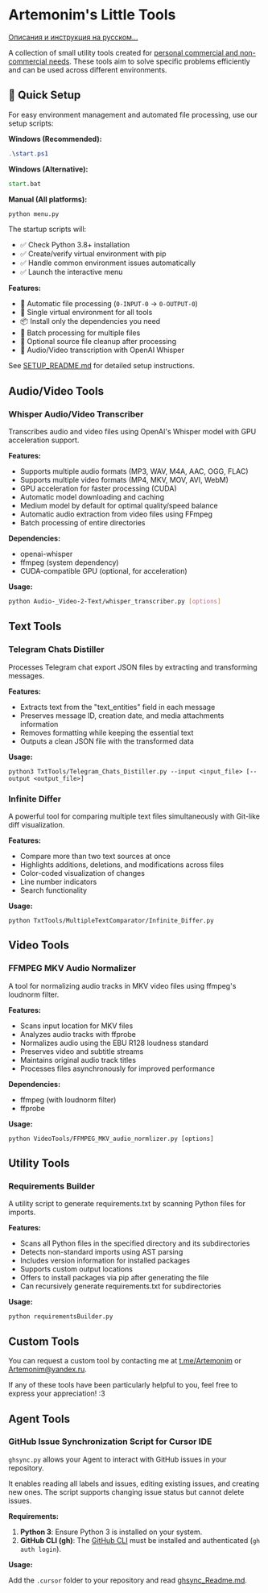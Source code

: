 # Artemonim's Little Tools

[Описания и инструкция на русском...](Docs/ПРОЧТИМЕНЯ.MD)

A collection of small utility tools created for [personal commercial and non-commercial needs](/LICENSE). These tools aim to solve specific problems efficiently and can be used across different environments.

## 🚀 Quick Setup

For easy environment management and automated file processing, use our setup scripts:

**Windows (Recommended):**

```powershell
.\start.ps1
```

**Windows (Alternative):**

```cmd
start.bat
```

**Manual (All platforms):**

```bash
python menu.py
```

The startup scripts will:

-   ✅ Check Python 3.8+ installation
-   ✅ Create/verify virtual environment with pip
-   ✅ Handle common environment issues automatically
-   ✅ Launch the interactive menu

**Features:**

-   📁 Automatic file processing (`0-INPUT-0` → `0-OUTPUT-0`)
-   🔧 Single virtual environment for all tools
-   📦 Install only the dependencies you need
-   🚀 Batch processing for multiple files
-   🧹 Optional source file cleanup after processing
-   🎤 Audio/Video transcription with OpenAI Whisper

See [SETUP_README.md](SETUP_README.md) for detailed setup instructions.

## Audio/Video Tools

### Whisper Audio/Video Transcriber

Transcribes audio and video files using OpenAI's Whisper model with GPU acceleration support.

**Features:**

-   Supports multiple audio formats (MP3, WAV, M4A, AAC, OGG, FLAC)
-   Supports multiple video formats (MP4, MKV, MOV, AVI, WebM)
-   GPU acceleration for faster processing (CUDA)
-   Automatic model downloading and caching
-   Medium model by default for optimal quality/speed balance
-   Automatic audio extraction from video files using FFmpeg
-   Batch processing of entire directories

**Dependencies:**

-   openai-whisper
-   ffmpeg (system dependency)
-   CUDA-compatible GPU (optional, for acceleration)

**Usage:**

```bash
python Audio-_Video-2-Text/whisper_transcriber.py [options]
```

## Text Tools

### Telegram Chats Distiller

Processes Telegram chat export JSON files by extracting and transforming messages.

**Features:**

-   Extracts text from the "text_entities" field in each message
-   Preserves message ID, creation date, and media attachments information
-   Removes formatting while keeping the essential text
-   Outputs a clean JSON file with the transformed data

**Usage:**

```
python3 TxtTools/Telegram_Chats_Distiller.py --input <input_file> [--output <output_file>]
```

### Infinite Differ

A powerful tool for comparing multiple text files simultaneously with Git-like diff visualization.

**Features:**

-   Compare more than two text sources at once
-   Highlights additions, deletions, and modifications across files
-   Color-coded visualization of changes
-   Line number indicators
-   Search functionality

**Usage:**

```
python TxtTools/MultipleTextComparator/Infinite_Differ.py
```

## Video Tools

### FFMPEG MKV Audio Normalizer

A tool for normalizing audio tracks in MKV video files using ffmpeg's loudnorm filter.

**Features:**

-   Scans input location for MKV files
-   Analyzes audio tracks with ffprobe
-   Normalizes audio using the EBU R128 loudness standard
-   Preserves video and subtitle streams
-   Maintains original audio track titles
-   Processes files asynchronously for improved performance

**Dependencies:**

-   ffmpeg (with loudnorm filter)
-   ffprobe

**Usage:**

```
python VideoTools/FFMPEG_MKV_audio_normlizer.py [options]
```

## Utility Tools

### Requirements Builder

A utility script to generate requirements.txt by scanning Python files for imports.

**Features:**

-   Scans all Python files in the specified directory and its subdirectories
-   Detects non-standard imports using AST parsing
-   Includes version information for installed packages
-   Supports custom output locations
-   Offers to install packages via pip after generating the file
-   Can recursively generate requirements.txt for subdirectories

**Usage:**

```
python requirementsBuilder.py
```

## Custom Tools

You can request a custom tool by contacting me at [t.me/Artemonim](https://t.me/Artemonim) or Artemonim@yandex.ru.

If any of these tools have been particularly helpful to you, feel free to express your appreciation! :3

## Agent Tools

### GitHub Issue Synchronization Script for Cursor IDE

`ghsync.py` allows your Agent to interact with GitHub issues in your repository.

It enables reading all labels and issues, editing existing issues, and creating new ones. The script supports changing issue status but cannot delete issues.

**Requirements:**

1.  **Python 3**: Ensure Python 3 is installed on your system.
2.  **GitHub CLI (gh)**: The [GitHub CLI](https://cli.github.com/) must be installed and authenticated (`gh auth login`).

**Usage:**

Add the `.cursor` folder to your repository and read [ghsync_Readme.md](/AgentTools/GithubIssueSynchronizationScript/.cursor/Gitdata/ghsync_Readme.md).

